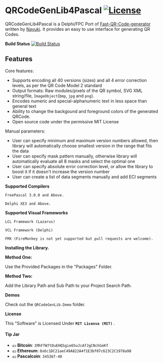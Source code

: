 # QRCodeGenLib4Pascal [![License](http://img.shields.io/badge/license-MIT-green.svg)](https://github.com/Xor-el/QRCodeGenLib4Pascal/blob/master/LICENSE)
QRCodeGenLib4Pascal is a Delphi/FPC Port of [Fast-QR-Code-generator](https://www.nayuki.io/page/fast-qr-code-generator-library) written by [Nayuki](https://www.nayuki.io/). It provides an easy to use interface for generating QR Codes.

**Build Status**
[![Build Status](https://travis-ci.com/Xor-el/QRCodeGenLib4Pascal.svg?branch=master)](https://travis-ci.com/Xor-el/QRCodeGenLib4Pascal)

Features
--------

Core features:

* Supports encoding all 40 versions (sizes) and all 4 error correction levels, as per the QR Code Model 2 standard
* Output formats: Raw modules/pixels of the QR symbol, SVG XML string/file, `ImageObject`(`bmp`, `jpg` and `png`).
* Encodes numeric and special-alphanumeric text in less space than general text
* Ability to change the backgound and foreground colors of the generated QRCode.
* Open source code under the permissive MIT License

Manual parameters:

* User can specify minimum and maximum version numbers allowed, then library will automatically choose smallest version in the range that fits the data
* User can specify mask pattern manually, otherwise library will automatically evaluate all 8 masks and select the optimal one
* User can specify absolute error correction level, or allow the library to boost it if it doesn't increase the version number
* User can create a list of data segments manually and add ECI segments

**Supported Compilers**
 
    FreePascal 3.0.0 and Above.
    
    Delphi XE3 and Above.
    
**Supported Visual Frameworks**
 
    LCL Framework (Lazarus)
    
    VCL Framework (Delphi)
    
    FMX (FireMonkey is not yet supported but pull requests are welcome).

**Installing the Library.**

**Method One:**

 Use the Provided Packages in the "Packages" Folder.

**Method Two:**

 Add the Library Path and Sub Path to your Project Search Path.

**Demos**

 Check out the `QRCodeGenLib.Demo` folder.

**License**

This "Software" is Licensed Under  **`MIT License (MIT)`** .

#### Tip Jar
* :dollar: **Bitcoin**: `1MhFfW7tDuEHQSgie65uJcAfJgCNchGeKf`
* :euro: **Ethereum**: `0x6c1DC21aeC49A822A4f1E3bf07c623C2C1978a98`
* :pound: **Pascalcoin**: `345367-40`
